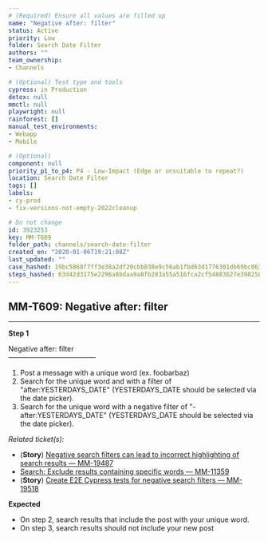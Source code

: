 ```yaml
---
# (Required) Ensure all values are filled up
name: "Negative after: filter"
status: Active
priority: Low
folder: Search Date Filter
authors: ""
team_ownership: 
- Channels

# (Optional) Test type and tools
cypress: in Production
detox: null
mmctl: null
playwright: null
rainforest: []
manual_test_environments: 
- Webapp
- Mobile

# (Optional)
component: null
priority_p1_to_p4: P4 - Low-Impact (Edge or unsuitable to repeat?)
location: Search Date Filter
tags: []
labels: 
- cy-prod
- fix-versions-not-empty-2022cleanup

# Do not change
id: 3923253
key: MM-T609
folder_path: channels/search-date-filter
created_on: "2020-01-06T19:21:08Z"
last_updated: ""
case_hashed: 19bc5868f7ff3e38a2df20cbb838e9c56ab1fbd63d1776301db69bc063df97f45877bd43e7d8b427f1ed69dc7c7dadcf
steps_hashed: 63d42d3175e2296a8bdaa9a8fb283a55a516fca2cf54883627e398258f59477071e839da36c071e4848b1eba1c783a6b
---
```


## MM-T609: Negative after: filter

---

**Step 1**

Negative after: filter\
–––––––––––––––––––––––––

1. Post a message with a unique word (ex. foobarbaz)
2. Search for the unique word and with a filter of "after:YESTERDAYS\_DATE" (YESTERDAYS\_DATE should be selected via the date picker).
3. Search for the unique word with a negative filter of "-after:YESTERDAYS\_DATE" (YESTERDAYS\_DATE should be selected via the date picker).

_Related ticket(s):_

- (**Story**) [Negative search filters can lead to incorrect highlighting of search results — MM-19487](https://mattermost.atlassian.net/browse/MM-19487)
- [Search: Exclude results containing specific words — MM-11359](https://mattermost.atlassian.net/browse/MM-11359)
- (**Story**) [Create E2E Cypress tests for negative search filters — MM-19518](https://mattermost.atlassian.net/browse/MM-19518)

**Expected**

- On step 2, search results that include the post with your unique word.
- On step 3, search results should not include your new post
